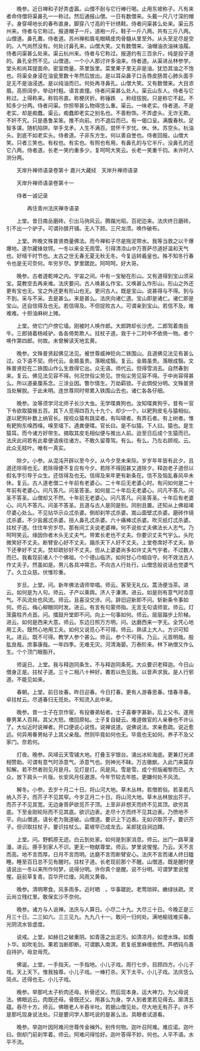 <!-- { "loadSidebar": true } -->
　　晚参。近日禅和子好弄虚嚣。山僧不耐与它行棒行喝。止用东坡称子。凡有来者命侍僧将渠鼻孔一一称过。然后通报山僧。一日有数僧来。头戴一尺八寸深的帽子。身穿埽地长的春布直身。脚穿八寸高的千针绣鞋。侍者问渠甚么处来。渠云苏州来。侍者与它称过。报道帽子一斤。道袍一斤。鞋子一斤八两。共有三斤八两。山僧道。鼻孔聻。侍者道。苏州禅和眉毛眼睛皮肉骨髓从里至外。从头至足尽是空的。人气尚然没有。何处讨鼻孔来。山僧大笑。又有数僧来。油帽油衣油袜油履。侍者问渠甚么处来。渠云杭州来。侍者与它称过。报道约有三百余斤。纯是投子道的。鼻孔全然不见。山僧道。一个小人那讨许多油来。侍者道。从渠进丛林参学。堂头和尚耳提面命。密室商量。茶里饭里。菜里果子里无非是油。犹恐其油之不饱也。将渠全身浸在油瓮里数十年然后放出。是以耳朵鼻子口舌唇皮肠胃心肺头面手足无不是油浸透。是以纯油而已。何处再寻鼻孔。山僧大笑。又有数僧来。大目浓眉。高担阔步。举动村粗。语言直撞。侍者问渠甚么处人。渠云山东人。侍者与它称过。上得称来。称钩吊直。称梗厌折。称锤跌　。称纽拔脱。只是称它不起。不知多少分两。侍者问渠。你担带甚么物得恁么重。渠云。一味老实。侍者道。不是老实。却是痴蠢。渠云。痴蠢即老实之别名也。不善粉饰。不弄虚头。无诈无欺。不奸不宄。只是愚鲁呆笨。推不向前。约不退后而已。有一偈口呈。满腹春秋。足智多谋。随机陷阱。举手戈矛。人生不满百。尝怀千岁忧。休。休。苏空头。杭油头。到底不如老实头。侍者道。子非东方生。何以善自誉也。侍者回报。山僧大笑。只者三笑也。有权也。有实也。有照也有用。有鼻孔的与它半斤。没鼻孔的还它八两。侍者道。长老一笑约重多少。复呵呵大笑云。长老一笑重千钧。未许时人测分两。

　　天岸升禅师语录卷第十
嘉兴大藏经　天岸升禅师语录


　　天岸升禅师语录卷第十一

　　侍者一诚记录

　　　　再住青州法庆禅寺语录

　　上堂。昔日南岳磨砖。引出马驹风云。腾蹋光昭。百祀迩来。法庆终日磨砖。引不出一个驴子。可谓孙膑开铺。无人下顾。三尺龙须。唤作破布。

　　上堂。昨晚文殊普贤商量佛法。而今禅和子尽是拖泥带水。我等当救之以干爆爆地。遂尔藏锋敛锷。一冬以来全无雨雪。引得清凉山中万菩萨尽道好温和天气也。好晴干时节也。太古之世无春无夏无秋无冬。今复运转羲皇也。殊不知冬行春令也是无可奈何。年穷岁尽。梦里蹉跎。阿呵呵。好大哥。

　　晚参。古者道乾坤之内。宇宙之间。中有一宝秘在形山。又有道得到宝山须采宝。莫教空去再来难。法庆要问。古人唤甚么作宝。又唤甚么作形山。形山之外还更有宝也无。宝之外还更有形山也无。更问古人。既是宝山。说甚得与不得。到与不到。采与不采。去是甚么。来是甚么。法庆向诸仁道。宝山即是诸仁。诸仁即是宝山。还自信得及也无。若信得及。不但捉败古人。可谓亲到宝山。若信不及。难难难。十担油麻树上摊。

　　上堂。倚它门户傍它墙。刚被时人唤作郎。大郎跨却长沙虎。二郎驾着南岳牛。三郎骑着杨岐驴。各各倚势欺人。拄杖子道。我于十二时中不依倚一物。者个唤作第四郎。何故。未曾解读天地玄黄。

　　晚参。文殊普贤起佛见法见。被世尊威神贬向二铁围山。且道佛见法见有甚么过。众下语不契。师代云。金屑虽贵。落眼成翳。复云。金屑虽贵。落眼成翳。文殊普贤贬在二铁围山作么生救得它出。众无语。师代云。但得雪消去。自然春到来。复云。佛见法见容不得。何况世俗尘劳见。世俗尘劳见容不得。于中尚容得甚么。所以道豪厘系念。三涂业因。瞥尔情生。万劫羁锁。于此倜傥分明。文殊普贤当处解脱。于此未明。连世尊同时带累入铁围山去也。诸仁各各仔细。

　　晚参。汝等须学河北师子长沙大虫。无学喋粪狗也。汝知喋粪狗乎。昔有一官下令欲取猿猴五百。其下人觅得四百九十九个。却少一个。以豝狗皮毛与猿相似。遂以豝狗补数上纳官长。按视众猿有跳梁者。有叫啸者。有弄石者。有上树者。惟有豝狗东嗅西嗅。嗅至墙下。遇粪便喋。官长曰。是不似猿。下人曰。猿也。是生猿耳。而今诸方好带生。摘取其皮毛相似便与推出人前。迨至日后成个生猿而已。法庆此间若有此辈便请疾往诸方。不敢久留尊驾。有么。有么。乃左右顾视。云。此众无枝叶。唯有一真实。

　　除夕。小参。从混沌开辟以至今夕。从今夕至未来际。岁岁年年皆有此夕。且道还除得也无。若除得便不复应有今夕。若除不得因甚又道除夕。释迦老子道但以假名字引导于众生。还信得及也无。信得及来年更有新条在。信不及恼乱春风卒未休。复云。古人道老僧二十年前有老婆心。二十年后无老婆心时。有问如何是二十年前有老婆心。问凡答凡。问圣答圣。如何是二十年后无老婆心。问凡不答凡。问圣不答圣。山僧却又不然。十年前无老婆心。问凡答凡。问圣答圣。十年后有老婆心。问凡不答凡。问圣不答圣。且道与古人是同是别。同别且置。还知从上佛祖竭尽婆心处么。不见拈华示众忒杀婆。倒却刹竿忒杀婆。嵩山面壁忒杀婆。磨砖作镜忒杀婆。不少盐酱忒杀婆。扭人鼻孔忒杀婆。六十痛棒忒杀婆。吹灭纸灯忒杀婆。拄杖子道。住住年穷岁尽。那有间工夫说老婆禅。何不说些丈夫佛法长人志气。乃呵呵笑云。缘因你者木头无丈夫气。带累长老也不丈夫。你要识丈夫气宇么。头陀微笑好不丈夫。断臂安心好不丈夫。蹋杀天下人好不丈夫。上堂卷席好不丈夫。胁下还拳好不丈夫。焚却疏钞好不丈夫。但从上婆婆尚多如许丈夫气宇者。不过数人而已。我看现前诸人个个佛祖。个个德山临济。如何甘心巾帼自守。何不效法古人作丈夫子。然虽如是。男儿各具冲霄志。不向古人行处行。山僧恁般说话也觉婆气了。久立众慈。伏惟珍重。

　　岁旦。上堂。问。新年佛法请师举唱。师云。客至无礼仪。蒿汤便当茶。进云。如何是为人句。师云。子产以乘舆。济人于溱渭。进云。如是则有意气时添意气。不风流处也风流。师云。且喜没交涉。问。辞旧迎新即不问。斩新条令事如何。师云。梅心柳眼同时发。进云。有言有句蒙师指。无言无句请师宣。师云。灯笼露柱齐点首。问。擂鼓升堂即不问。向上一句事如何。师云。层层蹋步上阶梯。进云。如何是西来大意。师云。东边日照万方明。问。达磨西来一字无。全凭心地用工夫。既然心地用工夫。如何又说觅心不可得。师云。熟读上大人。方识可知礼。进云。既不可得。教学人参个甚么。师云。参个不可得。乃云。元首明哉。股肱良哉。庶事康哉。一年四季。无难无灾。河清海晏。万泰阶来。林下衲僧又作么生。个个顶门眼豁开。

　　师诞日。上堂。我与释迦同条生。不与释迦同条死。大众要识老释迦。今日山僧身正是。拄杖子道。三十二相八十种好。聻若以色见我。以音声求我。是人行邪道。不能见如来。

　　春朝。上堂。前日妆春。昨日迎春。今日打春。更有人游春思春。惜春寻春。卓拄杖云。尽道春归无觅处。不知流入此中来。

　　晚参。昔一士子在京作宦。有投眷弟帖者。士子喜眷字甚新。后上父书。遂用眷男某人百拜。其父大怒。缴回原帖。士子复自疑云。难道做官的人亲眷也不许认了。大似近时说禅者。开口便说心说性。说禅说道。说佛说法。求亲愈疏。说近愈远。何异用眷男帖子上其父亲哉。然则毕竟如何也无。毕竟也无如何。养子不及父家门。奈若何。

　　灯夜。晚参。风埽云天雪铺大地。打叠玉宇银台。涌出冰轮海底。更兼灯光递相赞助。可谓有意气时添意气。添意气也。则神光不昧。万古徽猷。入此门来莫存知解。若不然者则见月是月。见灯是灯。风是风。雪是雪。成个担版阇黎而已。大众。放下肩头一片版。长安风月任遨游。今年节较去年胜。更嫌何处不风流。

　　解冬。小参。去岁十月二十日。将山河大地。草木丛林。若僧若俗。若圣若凡纳入芥子。而芥子不见其窄。今岁正月二十日。将山河大地。草木丛林放出芥子。而芥子不见其宽。无边身菩萨欲觅芥子顶。上至非非想天而终不见其顶。欲穷其底。下至金刚轮际而不见其底。欲识边表。走尽十方而终不见其边表。乃愤地不平。向山僧道。请长老为我道破。山僧道。要识上下边表。无如识取芥子。要识芥子。但识取拄杖子。要识拄杖么。葛坡早已成龙去。呆郎犹自涧边蹲。

　　上堂。问。野鹤原无迹。白云到处家。如何是到家消息。师云。出门一路草漫漫。进云。攃手到家人不识。更无一物献尊堂。师云。梦里说惺惺。乃云。天不言而高。地不言而厚。日月不言而明。达磨不言而断臂安心。法庆不言而诸人终日瞌睡。睡至百日总不见有醒时。拄杖子道。长老现前那个不醒。山僧道。既是醒时便请说出一冬以来所作何梦。说得分明。许你真个是醒。说不分明。可谓梦里说惺惺。庭前草复青。百华开烂熳。风雨又黄昏。

　　晚参。清明寒食。风多雨多。近时晒　。华事蹉跎。老莺琐碎。嫩绿扶疏。灵云尚立残红里。敢保玄沙不奈何。

　　晚参。诸方与人说禅。法庆与人算日。小尽二十九。大尽三十日。今晚正是三月三十日。二三如六。三三见九。九九八十一。敢问一归何处。满地榆钱难买春。光阴流水皆虚度。

　　说戒。上堂。如赫日之破重阴。如青莲之出泥污。如清凉月。如澄水珠。如薝卜华。如吹毛剑。果若当断即断。可谓鹏入南溟。若复纸里麻缠依然。芦栖钝鸟善自持护。毋怠毋荒。

　　佛诞。上堂。一手指天。一手指地。小儿子戏。周行七步。目顾四方。小儿子戏。天上天下。惟我独尊。小儿子戏。一棒打杀。天下太平。小儿子戏。法庆恁么简点。还得也无。小儿子戏。

　　晚参。举那吒太子析肉还母。析骨还父。然后现本身。运大神力。为父母说法。佛眼远云。肉既还母。骨既还父。用甚么为身。学人到者里若见得去。廓清五蕴。吞尽十方。师云。佛眼老人半吞半吐。若据山僧见处。尽大地无有芥子。许不是那吒现身说法处。只是要问学人那吒说的是甚么法。具眼者试道看。

　　晚参。举迦叶因阿难问世尊传金襕外。别传何物。迦叶召阿难。难应诺。迦叶曰。倒却门前刹竿着。师云。阿难问得恰好。迦叶答得不妙。何也。人平不语。水平不流。

